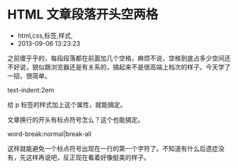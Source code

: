 # HTML 文章段落开头空两格
- html,css,标签,样式,
- 2013-09-06 13:23:23


<p>之前傻乎乎的，每段段落都在前面加几个空格，麻烦不说，空格到底占多少空间还不好说，貌似跟浏览器还是有关系的，搞起来不是很高端上档次的样子。今天学了一招，很简单。</p>
<p>text-indent:2em</p><p>给 p 标签的样式加上这个属性，就能搞定。</p><p>文章换行的开头有标点符号怎么？这个也能搞定。</p><p>word-break:normal|break-all</p><p>这样就能避免一个标点符号出现在一行的第一个字符了。不知道有什么后遗症没有，先这样再说吧，反正现在看着好像挺美的样子。</p>
